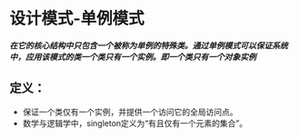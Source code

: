 # 设计模式-单例模式

 

***在它的核心结构中只包含一个被称为单例的特殊类。通过单例模式可以保证系统中，应用该模式的类一个类只有一个实例。即一个类只有一个对象实例***

## 定义：
- 保证一个类仅有一个实例，并提供一个访问它的全局访问点。
- 数学与逻辑学中，singleton定义为“有且仅有一个元素的集合”。



